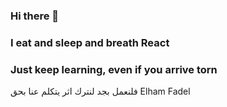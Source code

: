 ### Hi there 👋
### I eat and sleep and breath React 
### Just keep learning, even if you arrive torn  
فلنعمل بجد لنترك اثر يتكلم عنا بحق 
Elham Fadel 


